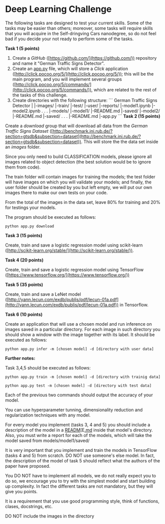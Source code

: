 # Deep Learning Challenge

The following tasks are designed to test your current skills. Some of the tasks may be easier than others; moreover, some tasks will require skills that you will acquire in the Self-dringving Cars nanodegree, so do not feel bad if you decide your not ready to perform some of the tasks.

**Task 1 (5 points)**

1. Create a *GitHub* ([https://github.com/](https://github.com/)) repository and name it "German Traffic Signs Detector".
2. Create an [app.py](http://application.py) file, which will store a *Click* application ([http://click.pocoo.org/5/](http://click.pocoo.org/5/)); this will be the main program, and you will implement several groups ([http://click.pocoo.org/5/commands/](http://click.pocoo.org/5/commands/)), which are related to the rest of the tasks of this challenge. 
3. Create directories with the following structure:
´´´
      German Traffic Signs Detector
      	|
      	|-images/
      			|-train/
      			|-test/
      			|-user/
      	|-reports/
      			|-model1.ipynb
      			|-model2.ipynb
      			.
      			.
      			.
      	|-models/
      			|-model1/
      				|-README.md
      				|-saved/
      			|-model2/
      				|-README.md
      				|-saved/
      			.
      			.
      			.
      	|-README.md
      	|-app.py
´´´
**Task 2 (15 points)** 

Create a *download* group that will download all data from the *German Traffic Signs Dataset* ([http://benchmark.ini.rub.de/?section=gtsdb&subsection=dataset](http://benchmark.ini.rub.de/?section=gtsdb&subsection=dataset)). This will store the the data set inside an *images* folder.

Since you only need to build CLASSIFICATION models, please ignore all images related to object detection (the best solution would be to ignore them from code).

The train folder will contain images for training the models; the test folder will have images on which you will validate your models; and finally, the user folder should be created by you but left empty, we will put our own images there to make our own tests on your code. 

From the total of the images in the data set, leave 80% for training and 20% for testings your models.

The program should be executed as follows:

    python app.py download

**Task 3 (15 points)**  

Create, train and save a logistic regression model using scikit-learn ([http://scikit-learn.org/stable/](http://scikit-learn.org/stable/)). 

**Task 4 (20 points)**

Create, train and save a logistic regression model using TensorFlow ([https://www.tensorflow.org/](https://www.tensorflow.org/))

**Task 5 (35 points)**

Create, train and save a LeNet model ([http://yann.lecun.com/exdb/publis/pdf/lecun-01a.pdf](http://yann.lecun.com/exdb/publis/pdf/lecun-01a.pdf)) in Tensorflow. 

**Task 6 (10 points)**

Create an application that will use a chosen model and run inference on images saved in a particular directory. For each image in such directory you should show a window with the image together with its label. It should be executed as follows:

    python app.py infer -m [chosen model] -d [directory with user data]

**Further notes:**

Task 3,4,5 should be executed as follows:

    python app.py train -m [chosen model] -d [directory with trainig data]

    python app.py test -m [chosen model] -d [directory with test data]

Each of the previous two commands should output the accuracy of your model.

You can use hyperparameter tunning, dimensionality reduction and regularization techniques with any model.

For every model you implement (tasks 3, 4 and 5) you should include a description of the model in a [READM](http://readm.md)[E[.md](http://readm.md) inside that model's directory. Also, you must write a report for each of the models, which will take the model saved from models/model1/saved/ 

It is very important that you implement and train the models in TensorFlow (tasks 4 and 5) from scratch. DO NOT use someone's else model. In fact, the description of the model of task 5 should reflect what the authors of the paper have proposed.

You DO NOT have to implement all models, we do not really expect you to do so, we encourage you to try with the simplest model and start building up complexity. In fact the different tasks are not mandatory, but they will give you points.

It is a requirement that you use good programming style, think of functions, clases, docstrings, etc.

DO NOT include the images in the directory

